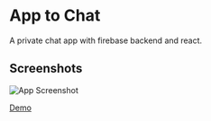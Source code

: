 
# App to Chat

A private chat app with firebase backend and react.


## Screenshots

![App Screenshot](https://i.postimg.cc/50YZXrD4/readme1.png)

[Demo](https://chatt-firebasee.vercel.app/)
